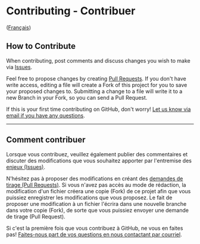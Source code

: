 # Contributing - Contribuer

([Français](#comment-contribuer))

## How to Contribute

When contributing, post comments and discuss changes you wish to make via [Issues](https://github.com/GC-Data-Ecosystem/Automations/Prototypes/issues).

Feel free to propose changes by creating [Pull Requests](https://github.com/GC-Data-Ecosystem/Automations/Prototypes/pulls). If you don't have write access, editing a file will create a Fork of this project for you to save your proposed changes to. Submitting a change to a file will write it to a new Branch in your Fork, so you can send a Pull Request.

If this is your first time contributing on GitHub, don't worry! [Let us know via email if you have any questions](mailto:xavier.lemyre@statcan.gc.ca).

______________________

## Comment contribuer

Lorsque vous contribuez, veuillez également publier des commentaires et discuter des modifications que vous souhaitez apporter par l'entremise des [enjeux (Issues)](https://github.com/GC-Data-Ecosystem/Automations/Prototypes/issues).

N'hésitez pas à proposer des modifications en créant des [demandes de tirage (Pull Requests)](https://github.com/GC-Data-Ecosystem/Automations/Prototypes/pulls). Si vous n'avez pas accès au mode de rédaction, la modification d'un fichier créera une copie (Fork) de ce projet afin que vous puissiez enregistrer les modifications que vous proposez. Le fait de proposer une modification à un fichier l'écrira dans une nouvelle branche dans votre copie (Fork), de sorte que vous puissiez envoyer une demande de tirage (Pull Request).

Si c'est la première fois que vous contribuez à GitHub, ne vous en faites pas! [Faites-nous part de vos questions en nous contactant par courriel](mailto:xavier.lemyre@statcan.gc.ca).
